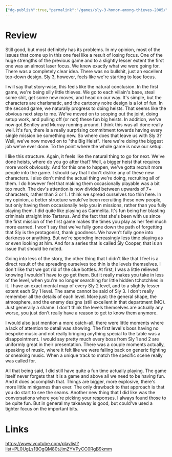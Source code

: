 ```yaml
---
{"dg-publish":true,"permalink":"/games/sly-3-honor-among-thieves-2005/","tags":["games","streamed"],"created":"2024-11-10","updated":"2025-04-13"}
---
```



# Review

Still good, but most definitely has its problems. In my opinion, most of the issues that come up in this one feel like a result of losing focus. One of the huge strengths of the previous game and to a slightly lesser extent the first one was an almost laser focus. We knew exactly what we were going for. There was a completely clear idea. There was no bullshit, just an excellent top-down design. Sly 3, however, feels like we're starting to lose focus.

I will say that story-wise, this feels like the natural conclusion. In the first game, we're being silly little thieves. We go to each villain's base, steal some shit, get some new moves, and head on our way. It's simple, but the characters are charismatic, and the cartoony noire design is a lot of fun. In the second game, we naturally progress to doing heists. That seems like the obvious next step to me. We've moved on to scoping out the joint, doing setup work, and pulling off (or not) these fun big heists. In addition, we've now got Bentley and Murray running around. I think this was all done really well. It's fun, there is a really surprising commitment towards having every single mission be something new. So where does that leave us with Sly 3? Well, we've now moved on to "the Big Heist". Here we're doing the biggest job we've ever done. To the point where the whole game is now our setup.

I like this structure. Again, it feels like the natural thing to go for next. We've done heists, where do you go after that? Well, a bigger heist that requires more work obviously. And for this one to happen, we've gotta recruit more people into the game. I should say that I don't dislike any of these new characters. I also don't mind the actual thing we're doing, recruiting all of them. I do however feel that making them occasionally playable was a bit too much. The dev's attention is now divided between upwards of 7+ characters, rather than 3 or 1. I think we spread ourselves too thin here. In my opinion, a better structure would've been recruiting these new people, but only having them occasionally help you in missions, rather than you fully playing them. I did quite like playing as Carmelita. It's fun being her blasting criminals straight into Tartarus. And the fact that she's been with us since the first mission of the first game makes the times you play as her feel much more earned. I won't say that we've fully gone down the path of forgetting that Sly is the protagonist, thank goodness. We haven't fully gone into darkness or anything. But we're spending increasingly less time playing as or even looking at him. And for a series that is called Sly Cooper, that is an issue that should be noted.

Going into less of the story, the other thing that I didn't like that I feel is a direct result of the spreading ourselves too thin is the levels themselves. I don't like that we got rid of the clue bottles. At first, I was a little relieved knowing I wouldn't have to go get them. But it really makes you take in less of the level, when you're no longer searching for little hidden tchotchkes in it. I have an exact mental map of every Sly 2 level, and to a slightly lesser extent each Sly 1 level. The same cannot be said of Sly 3. I don't really remember all the details of each level. More just: the general shape, the atmosphere, and the enemy designs (still excellent in that department IMO). Just generally a shame. I don't think the levels themselves are actually any worse, you just don't really have a reason to get to know them anymore.

I would also just mention a more catch-all, there were little moments where a lack of attention to detail was showing. The first level's boss having no bespoke music and not really bringing anything special to the table was a disappointment. I would say pretty much every boss from Sly 1 and 2 are uniformly great in their presentation. There was a couple moments actually, speaking of music, where it felt like we were falling back on generic fighting or sneaking music. When a unique track to match the specific scene really was called for.

All that being said, I did still have quite a fun time actually playing. The game itself never forgets that it is a game and above all we need to be having fun. And it does accomplish that. Things are bigger, more explosive, there's more little minigames than ever. The only drawback to that approach is that you do start to see the seams. Another new thing that I did like was the conversations where you're picking your responses. I always found those to be quite fun. But in general my takeaway is good, but could've used a tighter focus on the important bits.

# Links

https://www.youtube.com/playlist?list=PL0UgLs1BOgQM80tJjmZYVPyCC0RgB9kmm
